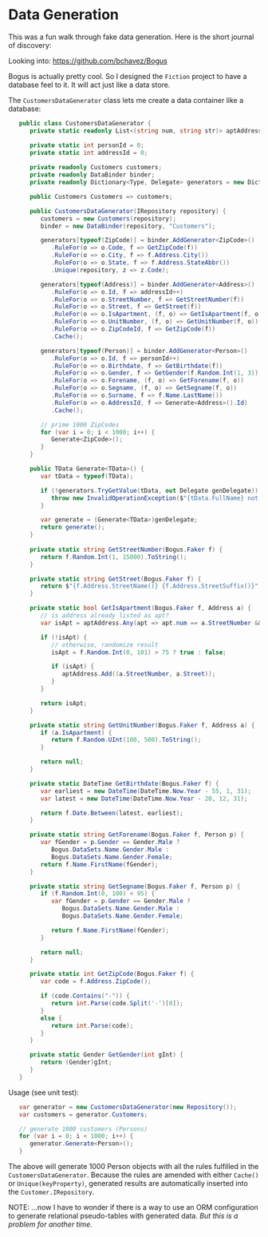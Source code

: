 # Data Generation  
This was a fun walk through fake data generation. Here is the short journal of discovery:

  Looking into: https://github.com/bchavez/Bogus

  Bogus is actually pretty cool. So I designed the `Fiction` project to have a database feel to it. It will act just like a data store.

The `CustomersDataGenerator` class lets me create a data container like a database:  
``` c#
   public class CustomersDataGenerator {
      private static readonly List<(string num, string str)> aptAddress = new List<(string num, string str)>();

      private static int personId = 0;
      private static int addressId = 0;
      
      private readonly Customers customers;
      private readonly DataBinder binder;
      private readonly Dictionary<Type, Delegate> generators = new Dictionary<Type, Delegate>();

      public Customers Customers => customers;

      public CustomersDataGenerator(IRepository repository) {
         customers = new Customers(repository);
         binder = new DataBinder(repository, "Customers");

         generators[typeof(ZipCode)] = binder.AddGenerator<ZipCode>()
            .RuleFor(o => o.Code, f => GetZipCode(f))
            .RuleFor(o => o.City, f => f.Address.City())
            .RuleFor(o => o.State, f => f.Address.StateAbbr())
            .Unique(repository, z => z.Code);

         generators[typeof(Address)] = binder.AddGenerator<Address>()
            .RuleFor(o => o.Id, f => addressId++)
            .RuleFor(o => o.StreetNumber, f => GetStreetNumber(f))
            .RuleFor(o => o.Street, f => GetStreet(f))
            .RuleFor(o => o.IsApartment, (f, o) => GetIsApartment(f, o))
            .RuleFor(o => o.UnitNumber, (f, o) => GetUnitNumber(f, o))
            .RuleFor(o => o.ZipCodeId, f => GetZipCode(f))
            .Cache();

         generators[typeof(Person)] = binder.AddGenerator<Person>()
            .RuleFor(o => o.Id, f => personId++)
            .RuleFor(o => o.Birthdate, f => GetBirthdate(f))
            .RuleFor(o => o.Gender, f => GetGender(f.Random.Int(1, 3)))
            .RuleFor(o => o.Forename, (f, o) => GetForename(f, o))
            .RuleFor(o => o.Segname, (f, o) => GetSegname(f, o))
            .RuleFor(o => o.Surname, f => f.Name.LastName())
            .RuleFor(o => o.AddressId, f => Generate<Address>().Id)
            .Cache();

         // prime 1000 ZipCodes
         for (var i = 0; i < 1000; i++) {
            Generate<ZipCode>();
         }
      }

      public TData Generate<TData>() {
         var tData = typeof(TData);

         if (!generators.TryGetValue(tData, out Delegate genDelegate)) {
            throw new InvalidOperationException($"{tData.FullName} not recognized");
         }

         var generate = (Generate<TData>)genDelegate;
         return generate();
      }
      
      private static string GetStreetNumber(Bogus.Faker f) {
         return f.Random.Int(1, 15000).ToString();
      }

      private static string GetStreet(Bogus.Faker f) {
         return $"{f.Address.StreetName()} {f.Address.StreetSuffix()}";
      }

      private static bool GetIsApartment(Bogus.Faker f, Address a) {
         // is address already listed as apt?
         var isApt = aptAddress.Any(apt => apt.num == a.StreetNumber && apt.str == a.Street);

         if (!isApt) {
            // otherwise, randomize result
            isApt = f.Random.Int(0, 101) > 75 ? true : false;

            if (isApt) {
               aptAddress.Add((a.StreetNumber, a.Street));
            }
         }

         return isApt;
      }

      private static string GetUnitNumber(Bogus.Faker f, Address a) {
         if (a.IsApartment) {
            return f.Random.UInt(100, 500).ToString();
         }

         return null;
      }

      private static DateTime GetBirthdate(Bogus.Faker f) {
         var earliest = new DateTime(DateTime.Now.Year - 55, 1, 31);
         var latest = new DateTime(DateTime.Now.Year - 20, 12, 31);

         return f.Date.Between(latest, earliest);
      }

      private static string GetForename(Bogus.Faker f, Person p) {
         var fGender = p.Gender == Gender.Male ?
            Bogus.DataSets.Name.Gender.Male :
            Bogus.DataSets.Name.Gender.Female;
         return f.Name.FirstName(fGender);
      }

      private static string GetSegname(Bogus.Faker f, Person p) {
         if (f.Random.Int(0, 100) < 95) {
            var fGender = p.Gender == Gender.Male ?
               Bogus.DataSets.Name.Gender.Male :
               Bogus.DataSets.Name.Gender.Female;

            return f.Name.FirstName(fGender);
         }

         return null;
      }

      private static int GetZipCode(Bogus.Faker f) {
         var code = f.Address.ZipCode();

         if (code.Contains("-")) {
            return int.Parse(code.Split('-')[0]);
         }
         else {
            return int.Parse(code);
         }
      }

      private static Gender GetGender(int gInt) {
         return (Gender)gInt;
      }
   }
```

Usage (see unit test):
``` c#
   var generator = new CustomersDataGenerator(new Repository());
   var customers = generator.Customers;

   // generate 1000 customers (Persons)
   for (var i = 0; i < 1000; i++) {
      generator.Generate<Person>();
   }
```

The above will generate 1000 Person objects with all the rules fulfilled in the `CustomersDataGenerator`. Because the rules are amended with either `Cache()` or `Unique(keyProperty)`, generated 
results are automatically inserted into the `Customer.IRepository`.

NOTE: ...now I have to wonder if there is a way to use an ORM configuration to generate relational pseudo-tables with generated data. _But this is a problem for another time._  
